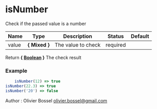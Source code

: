 # isNumber

Check if the passed value is a number



Name  |  Type  |  Description  |  Status  |  Default
------------  |  ------------  |  ------------  |  ------------  |  ------------
value  |  **{ Mixed }**  |  The value to check  |  required  |

Return **{ [Boolean](https://developer.mozilla.org/fr/docs/Web/JavaScript/Reference/Objets_globaux/Boolean) }** The check result

### Example
```js
	isNumber(12) => true
isNumber(22.3) => true
isNumber('20') => false
```
Author : Olivier Bossel <olivier.bossel@gmail.com>